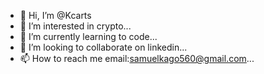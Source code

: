 - 👋 Hi, I’m @Kcarts
- 👀 I’m interested in crypto...
- 🌱 I’m currently learning to code...
- 💞️ I’m looking to collaborate on linkedin...
- 📫 How to reach me email:samuelkago560@gmail.com...

<!---
Kcarts/Kcarts is a ✨ special ✨ repository because its `README.md` (this file) appears on your GitHub profile.
You can click the Preview link to take a look at your changes.
--->
